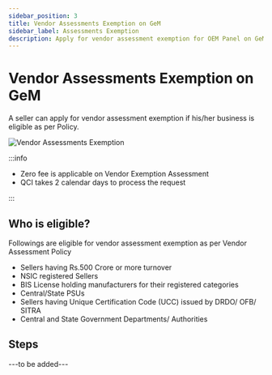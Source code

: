 ```yaml
---
sidebar_position: 3
title: Vendor Assessments Exemption on GeM
sidebar_label: Assessments Exemption
description: Apply for vendor assessment exemption for OEM Panel on GeM (Government e-Marketplace) Portal
---
```


# Vendor Assessments Exemption on GeM
A seller can apply for vendor assessment exemption if his/her business is eligible as per Policy.

![Vendor Assessments Exemption](/img/doc/vendor-assessment-exemption.jpg)

:::info

- Zero fee is applicable on Vendor Exemption Assessment
- QCI takes 2 calendar days to process the request

:::

## Who is eligible?
Followings are eligible for vendor assessment exemption as per Vendor Assessment Policy
- Sellers having Rs.500 Crore or more turnover
- NSIC registered Sellers
- BIS License holding manufacturers for their registered categories
- Central/State PSUs
- Sellers having Unique Certification Code (UCC) issued by DRDO/ OFB/ SITRA
- Central and State Government Departments/ Authorities

## Steps
---to be added---